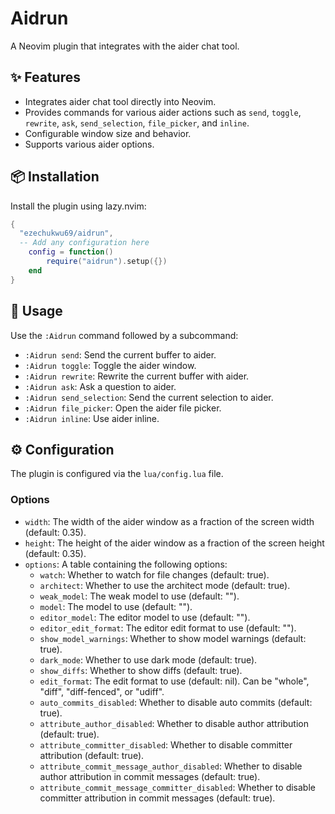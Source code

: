 # Aidrun

A Neovim plugin that integrates with the aider chat tool.

## ✨ Features

-   Integrates aider chat tool directly into Neovim.
-   Provides commands for various aider actions such as `send`, `toggle`, `rewrite`, `ask`, `send_selection`, `file_picker`, and `inline`.
-   Configurable window size and behavior.
-   Supports various aider options.

## 📦 Installation

Install the plugin using lazy.nvim:

```lua
{
  "ezechukwu69/aidrun",
  -- Add any configuration here
    config = function()
        require("aidrun").setup({})
    end
}
```

## 🚀 Usage

Use the `:Aidrun` command followed by a subcommand:

-   `:Aidrun send`: Send the current buffer to aider.
-   `:Aidrun toggle`: Toggle the aider window.
-   `:Aidrun rewrite`: Rewrite the current buffer with aider.
-   `:Aidrun ask`: Ask a question to aider.
-   `:Aidrun send_selection`: Send the current selection to aider.
-   `:Aidrun file_picker`: Open the aider file picker.
-   `:Aidrun inline`: Use aider inline.

## ⚙️ Configuration

The plugin is configured via the `lua/config.lua` file.

### Options

-   `width`: The width of the aider window as a fraction of the screen width (default: 0.35).
-   `height`: The height of the aider window as a fraction of the screen height (default: 0.35).
-   `options`: A table containing the following options:
    -   `watch`: Whether to watch for file changes (default: true).
    -   `architect`: Whether to use the architect mode (default: true).
    -   `weak_model`: The weak model to use (default: "").
    -   `model`: The model to use (default: "").
    -   `editor_model`: The editor model to use (default: "").
    -   `editor_edit_format`: The editor edit format to use (default: "").
    -   `show_model_warnings`: Whether to show model warnings (default: true).
    -   `dark_mode`: Whether to use dark mode (default: true).
    -   `show_diffs`: Whether to show diffs (default: true).
    -   `edit_format`: The edit format to use (default: nil). Can be "whole", "diff", "diff-fenced", or "udiff".
    -   `auto_commits_disabled`: Whether to disable auto commits (default: true).
    -   `attribute_author_disabled`: Whether to disable author attribution (default: true).
    -   `attribute_committer_disabled`: Whether to disable committer attribution (default: true).
    -   `attribute_commit_message_author_disabled`: Whether to disable author attribution in commit messages (default: true).
    -   `attribute_commit_message_committer_disabled`: Whether to disable committer attribution in commit messages (default: true).
